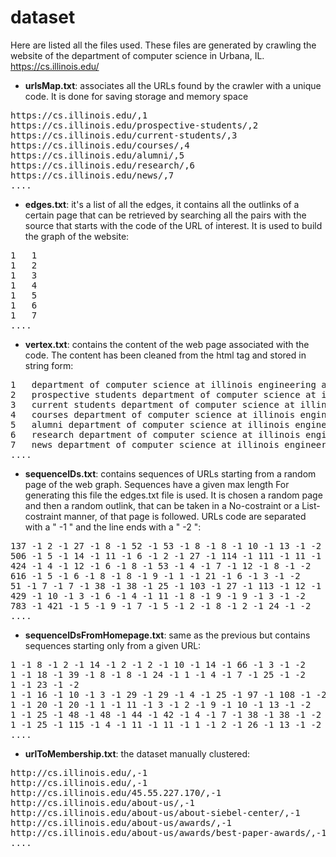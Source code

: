 
# dataset
Here are listed all the files used. These files are generated by crawling the website of the department of computer science in Urbana, IL.
https://cs.illinois.edu/


- **urlsMap.txt**: associates all the URLs found by the crawler with a unique code. It is done for saving storage and memory space
<pre>
https://cs.illinois.edu/,1
https://cs.illinois.edu/prospective-students/,2
https://cs.illinois.edu/current-students/,3
https://cs.illinois.edu/courses/,4
https://cs.illinois.edu/alumni/,5
https://cs.illinois.edu/research/,6
https://cs.illinois.edu/news/,7
....
</pre>

- **edges.txt**: it's a list of all the edges, it contains all the outlinks of a certain page that can be retrieved by searching all the pairs with the source that starts with the code of the URL of interest. It is used to build the graph of the website:
<pre>
1	1
1	2
1	3
1	4
1	5
1	6
1	7
....
</pre>

- **vertex.txt**: contains the content of the web page associated with the code. The content has been cleaned from the html tag and stored in string form:
<pre>
1	department of computer science at illinois engineering at illinois my cs search this site illinois educomputer science at illinois primary links prospective students current students courses ....
2	prospective students department of computer science at illinois engineering at illinois my cs search this site illinois educomputer science at illinois primary links prospective students ....
3	current students department of computer science at illinois engineering at illinois my cs search this site illinois educomputer science at illinois primary links prospective students current students undergraduates graduate students counseling resources student organizations courses ....
4	courses department of computer science at illinois engineering at illinois my cs search this site illinois educomputer science at illinois primary links prospective students current students courses full curriculum alumni research news corporate ....
5	alumni department of computer science at illinois engineering at illinois my cs search this site illinois educomputer science at illinois primary links prospective students current students courses alumni alumni awards stay in touch alumni profiles alumni ....
6	research department of computer science at illinois engineering at illinois my cs search this site illinois educomputer science at illinois primary links prospective students current students courses alumni research architecture compilers and parallel computing ....
7	news department of computer science at illinois engineering at illinois my cs search this site illinois educomputer science at illinois primary links prospective students current students courses alumni research news department news e newsletter ....
....
</pre>

- **sequenceIDs.txt**: contains sequences of URLs starting from a random page of the web graph. Sequences have a given max length For generating this file the edges.txt file is used. It is chosen a random page and then a random outlink, that can be taken in a No-costraint or a List-costraint manner, of that page is followed. URLs code are separated with a " -1 " and the line ends with a " -2 ":
<pre>
137 -1 2 -1 27 -1 8 -1 52 -1 53 -1 8 -1 8 -1 10 -1 13 -1 -2
506 -1 5 -1 14 -1 11 -1 6 -1 2 -1 27 -1 114 -1 111 -1 11 -1 -2
424 -1 4 -1 12 -1 6 -1 8 -1 53 -1 4 -1 7 -1 12 -1 8 -1 -2
616 -1 5 -1 6 -1 8 -1 8 -1 9 -1 1 -1 21 -1 6 -1 3 -1 -2
51 -1 7 -1 7 -1 38 -1 38 -1 25 -1 103 -1 27 -1 113 -1 12 -1 -2
429 -1 10 -1 3 -1 6 -1 4 -1 11 -1 8 -1 9 -1 9 -1 3 -1 -2
783 -1 421 -1 5 -1 9 -1 7 -1 5 -1 2 -1 8 -1 2 -1 24 -1 -2
....
</pre>

- **sequenceIDsFromHomepage.txt**: same as the previous but contains sequences starting only from a given URL:
<pre>
1 -1 8 -1 2 -1 14 -1 2 -1 2 -1 10 -1 14 -1 66 -1 3 -1 -2
1 -1 18 -1 39 -1 8 -1 8 -1 24 -1 1 -1 4 -1 7 -1 25 -1 -2
1 -1 23 -1 -2
1 -1 16 -1 10 -1 3 -1 29 -1 29 -1 4 -1 25 -1 97 -1 108 -1 -2
1 -1 20 -1 20 -1 1 -1 11 -1 3 -1 2 -1 9 -1 10 -1 13 -1 -2
1 -1 25 -1 48 -1 48 -1 44 -1 42 -1 4 -1 7 -1 38 -1 38 -1 -2
1 -1 25 -1 115 -1 4 -1 11 -1 11 -1 1 -1 2 -1 26 -1 13 -1 -2
....
</pre>

- **urlToMembership.txt**: the dataset manually clustered:
<pre>
http://cs.illinois.edu/,-1
http://cs.illinois.edu/,-1
http://cs.illinois.edu/45.55.227.170/,-1
http://cs.illinois.edu/about-us/,-1
http://cs.illinois.edu/about-us/about-siebel-center/,-1
http://cs.illinois.edu/about-us/awards/,-1
http://cs.illinois.edu/about-us/awards/best-paper-awards/,-1
....
</pre>
